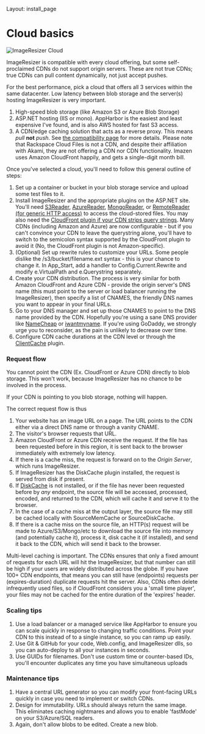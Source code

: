 Layout: install_page

# Cloud basics

![ImageResizer Cloud](https://s3.amazonaws.com/resizer-web/Resizer-Cloud.png)

ImageResizer is compatible with every cloud offering, but some self-proclaimed CDNs do not support origin servers. These are not true CDNs; true CDNs can pull content dynamically, not just accept pushes.

For the best performance, pick a cloud that offers all 3 services within the same datacenter. Low latency between blob storage and the server(s) hosting ImageResizer is very important.

1. High-speed blob storage (like Amazon S3 or Azure Blob Storage)
2. ASP.NET hosting (IIS or mono). AppHarbor is the easiest and least expensive I've found, and is also AWS hosted for fast S3 access.
3. A CDN/edge caching solution that acts as a reverse proxy. This means *pull* **not** *push*. See [the compatibility page](/docs/workswith) for more details. Please note that Rackspace Cloud Files is not a CDN, and despite their affiliation with Akami, they are not offering a CDN nor CDN functionality. Imazen uses Amazon CloudFront happily, and gets a single-digit month bill.

Once you've selected a cloud, you'll need to follow this general outline of steps:

1. Set up a container or bucket in your blob storage service and upload some test files to it. 
2. Install ImageResizer and the appropriate plugins on the ASP.NET site. You'll need [S3Reader](/plugins/s3reader), [AzureReader](/plugins/azurereader), [MongoReader](/plugins/mongoreader), or [RemoteReader (for generic HTTP access)](/plugins/remotereader) to access the cloud-stored files. You may also need the [CloudFront plugin if your CDN strips query strings](/plugins/cloudfront). Many CDNs (including Amazon and Azure) are now configurable - but if you can't convince your CDN to leave the querystring alone, you'll have to switch to the semicolon syntax supported by the CloudFront plugin to avoid it (No, the CloudFront plugin is not Amazon-specific).
3. (Optional) Set up rewrite rules to customize your URLs. Some people dislike the /s3/bucket/filename.ext syntax - this is your chance to change it. In App_Start, add a handler to Config.Current.Rewrite and modify e.VirtualPath and e.Querystring separately. 
4. Create your CDN distribution. The process is very similar for both Amazon CloudFront and Azure CDN - provide the origin server's DNS name (this must point to the server or load balancer running the ImageResizer), then specify a list of CNAMES, the friendly DNS names you want to appear in your final URLs.
5. Go to your DNS manager and set up those CNAMES to point to the DNS name provided by the CDN. Hopefully you're using a sane DNS provider like [NameCheap](http://namecheap.com) or [iwantmyname](http://iwantmyname.com). If you're using GoDaddy, we strongly urge you to reconsider, as the pain is unlikely to decrease over time.
6. Configure CDN cache durations at the CDN level or through the [ClientCache](/plugins/clientcache) plugin.

### Request flow

You cannot point the CDN (Ex. CloudFront or Azure CDN) directly to blob storage. This won't work, because ImageResizer has no chance to be involved in the process.

If your CDN is pointing to you blob storage, nothing will happen.

The correct request flow is thus

1. Your website has an image URL on a page. The URL points to the CDN either via a direct DNS name or through a vanity CNAME.
2. The visitor's browser requests that URL.
3. Amazon CloudFront or Azure CDN receive the request. If the file has been requested before in this region, it is sent back to the browser immediately with extremely low latency. 
4. If there is a cache miss, the request is forward on to the *Origin Server*, which runs ImageResizer. 
5. If ImageResizer has the DiskCache plugin installed, the request is served from disk if present. 
6. If [DiskCache](/plugins/diskcache) is not installed, or if the file has never been requested before by *any* endpoint, the source file will be accessed, processed, encoded, and returned to the CDN, which will cache it and serve it to the browser.
7. In the case of a cache miss at the output layer, the source file may still be cached locally with SourceMemCache or SourceDiskCache. 
8. If there is a cache miss on the source file, an HTTP(s) request will be made to Azure/S3/Mongo/etc to download the source file into memory (and potentially cache it), process it, disk cache it (if installed), and send it back to the CDN, which will send it back to the browser.

Multi-level caching is important. The CDNs ensures that only a fixed amount of requests for each URL will hit the ImageResizer, but that number can still be high if your users are widely distributed across the globe. If you have 100+ CDN endpoints, that means you can still have (endpoints) requests per (expires-duration) duplicate requests hit the server. Also, CDNs often delete infrequently used files, so if CloudFront considers you a 'small time player', your files may not be cached for the entire duration of the 'expires' header.


### Scaling tips

1. Use a load balancer or a managed service like AppHarbor to ensure you can scale quickly in response to changing traffic conditions. Point your CDN to this instead of to a single instance, so you can ramp up easily.
2. Use Git & GitHub for your code, Web.config, and ImageResizer dlls, so you can auto-deploy to all your instances in seconds.
3. Use GUIDs for filenames. Don't use custom time or counter-based IDs, you'll encounter duplicates any time you have simultaneous uploads

### Maintenance tips

1. Have a central URL generator so you can modify your front-facing URLs quickly in case you need to implement or switch CDNs. 
2. Design for immutability. URLs should always return the same image. This eliminates caching nightmares and allows you to enable 'fastMode' on your S3/Azure/SQL readers.
3. Again, don't allow blobs to be edited. Create a new blob. 





